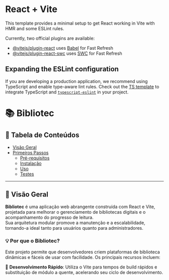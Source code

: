 # React + Vite

This template provides a minimal setup to get React working in Vite with HMR and some ESLint rules.

Currently, two official plugins are available:

- [@vitejs/plugin-react](https://github.com/vitejs/vite-plugin-react/blob/main/packages/plugin-react/README.md) uses [Babel](https://babeljs.io/) for Fast Refresh
- [@vitejs/plugin-react-swc](https://github.com/vitejs/vite-plugin-react-swc) uses [SWC](https://swc.rs/) for Fast Refresh

## Expanding the ESLint configuration

If you are developing a production application, we recommend using TypeScript and enable type-aware lint rules. Check out the [TS template](https://github.com/vitejs/vite/tree/main/packages/create-vite/template-react-ts) to integrate TypeScript and [`typescript-eslint`](https://typescript-eslint.io) in your project.


# 📚 Bibliotec

## 📌 Tabela de Conteúdos

- [Visão Geral](#visão-geral)
- [Primeiros Passos](#primeiros-passos)
  - [Pré-requisitos](#pré-requisitos)
  - [Instalação](#instalação)
  - [Uso](#uso)
  - [Testes](#testes)

---

## 📖 Visão Geral

**Bibliotec** é uma aplicação web abrangente construída com React e Vite, projetada para melhorar o gerenciamento de bibliotecas digitais e o acompanhamento do progresso de leitura.  
Sua arquitetura modular promove a manutenção e a escalabilidade, tornando-a ideal tanto para usuários quanto para administradores.

### 💡 Por que o Bibliotec?

Este projeto permite que desenvolvedores criem plataformas de biblioteca dinâmicas e fáceis de usar com facilidade. Os principais recursos incluem:

🌸 **Desenvolvimento Rápido**: Utiliza o Vite para tempos de build rápidos e substituição de módulo a quente, acelerando seu ciclo de desenvolvimento.


